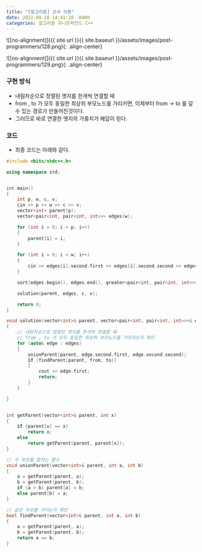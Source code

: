 ```yaml
---
title: "[알고리즘] 군사 이동"
date: 2022-04-18 14:41:28 -0400
categories: 알고리즘 유니온파인드 C++
---
```


![[no-alignment]]({{ site.url }}{{ site.baseurl }}/assets/images/post-programmers/128.png){: .align-center}

![[no-alignment]]({{ site.url }}{{ site.baseurl }}/assets/images/post-programmers/129.png){: .align-center}

### 구현 방식

- 내림차순으로 정렬된 엣지를 한개씩 연결할 때
- from , to 가 모두 동일한 최상위 부모노드를 가리키면, 이제부터 from -> to 를 갈수 있는 경로가 만들어진것이다.
- 그러므로 바로 연결한 엣지의 가중치가 해답이 된다.

### 코드

- 최종 코드는 아래와 같다.


```cpp
#include <bits/stdc++.h>

using namespace std;


int main()
{
	int p, w, c, v;
	cin >> p >> w >> c >> v;
	vector<int> parent(p);
	vector<pair<int, pair<int, int>>> edges(w);

	for (int i = 0; i < p; i++)
	{
		parent[i] = i;
	}

	for (int i = 0; i < w; i++)
	{
		cin >> edges[i].second.first >> edges[i].second.second >> edges[i].first;
	}

	sort(edges.begin(), edges.end(), greater<pair<int, pair<int, int>>>());

	solution(parent, edges, c, v);

	return 0;
}

void solution(vector<int>& parent, vector<pair<int, pair<int, int>>>& edges, int from , int to)
{
	// 내림차순으로 정렬된 엣지를 한개씩 연결할 때
	// from , to 가 모두 동일한 최상위 부모노드를 가리키는지 확인
	for (auto& edge : edges)
	{
		unionParent(parent, edge.second.first, edge.second.second);
		if (findParent(parent, from, to))
		{
			cout << edge.first;
			return;
		}
	}

}


int getParent(vector<int>& parent, int x)
{
	if (parent[x] == x)
		return x;
	else
		return getParent(parent, parent[x]);
}

// 두 부모를 합치는 함수
void unionParent(vector<int>& parent, int a, int b)
{
	a = getParent(parent, a);
	b = getParent(parent, b);
	if (a > b) parent[a] = b;
	else parent[b] = a;
}

// 같은 부모를 가지는지 확인
bool findParent(vector<int>& parent, int a, int b)
{
	a = getParent(parent, a);
	b = getParent(parent, b);
	return a == b;
}

```
